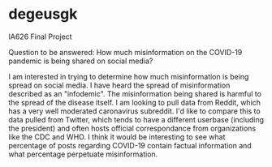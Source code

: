 # degeusgk
IA626 Final Project

Question to be answered:
How much misinformation on the COVID-19 pandemic is being shared on social media?

I am interested in trying to determine how much misinformation is being spread on social media. I have heard the spread of misinformation described as an "infodemic". The misinformation being shared is harmful to the spread of the disease itself. I am looking to pull data from Reddit, which has a very well moderated caronavirus subreddit. I'd like to compare this to data pulled from Twitter, which tends to have a different userbase (including the president) and often hosts official correspondance from organizations like the CDC and WHO. I think it would be interesting to see what percentage of posts regarding COVID-19 contain factual information and what percentage perpetuate misinformation. 
